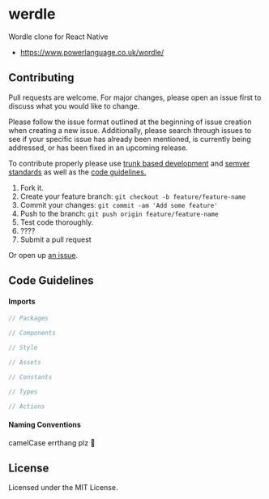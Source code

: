 # werdle

Wordle clone for React Native

- https://www.powerlanguage.co.uk/wordle/


## Contributing
Pull requests are welcome. For major changes, please open an issue first to discuss what you would like to change.

Please follow the issue format outlined at the beginning of issue creation when creating a new issue. Additionally, please search through issues to see if your specific issue has already been mentioned, is currently being addressed, or has been fixed in an upcoming release.

To contribute properly please use [trunk based development](https://trunkbaseddevelopment.com/) and [semver standards](https://semver.org/) as well as the <a href="code-guidelines">code guidelines.</a>
1. Fork it.
2. Create your feature branch: `git checkout -b feature/feature-name`
3. Commit your changes: `git commit -am 'Add some feature'`
4. Push to the branch: `git push origin feature/feature-name`
5. Test code thoroughly.
6. ????
7. Submit a pull request

Or open up [an issue](https://github.com/drewradcliff/werdle/issues).
## Code Guidelines

#### Imports
```javascript
// Packages

// Components

// Style

// Assets

// Constants

// Types

// Actions
```

#### Naming Conventions
camelCase errthang plz 🙏

## License
Licensed under the MIT License.
